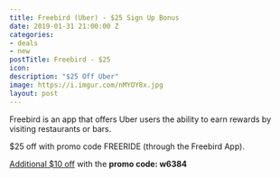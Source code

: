 ```yaml
---
title: Freebird (Uber) - $25 Sign Up Bonus
date: 2019-01-31 21:00:00 Z
categories:
- deals
- new
postTitle: Freebird - $25
icon: 
description: "$25 Off Uber"
image: https://i.imgur.com/nMYOY8x.jpg
layout: post
---
```


Freebird is an app that offers Uber users the ability to earn rewards by visiting restaurants or bars.

\$25 off with promo code FREERIDE (through the Freebird App).

[Additional $10 off](https://my.fbird.co/ihjn0yPJqS) with the **promo code: w6384**